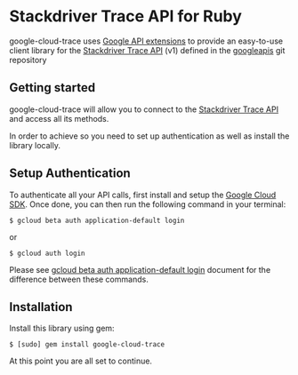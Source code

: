 Stackdriver Trace API for Ruby
=================================================

google-cloud-trace uses [Google API extensions][google-gax] to provide an
easy-to-use client library for the [Stackdriver Trace API][] (v1) defined in the [googleapis][] git repository


[googleapis]: https://github.com/googleapis/googleapis/tree/master/google/google/devtools/cloudtrace/v1
[google-gax]: https://github.com/googleapis/gax-ruby
[Stackdriver Trace API]: https://developers.google.com/apis-explorer/#p/cloudtrace/v1/

Getting started
---------------

google-cloud-trace will allow you to connect to the [Stackdriver Trace API][] and access all its methods.

In order to achieve so you need to set up authentication as well as install the library locally.


Setup Authentication
--------------------

To authenticate all your API calls, first install and setup the [Google Cloud SDK][].
Once done, you can then run the following command in your terminal:

    $ gcloud beta auth application-default login

or

    $ gcloud auth login

Please see [gcloud beta auth application-default login][] document for the difference between these commands.

[Google Cloud SDK]: https://cloud.google.com/sdk/
[gcloud beta auth application-default login]: https://cloud.google.com/sdk/gcloud/reference/beta/auth/application-default/login


Installation
-------------------

Install this library using gem:

    $ [sudo] gem install google-cloud-trace

At this point you are all set to continue.
